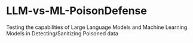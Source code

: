 # LLM-vs-ML-PoisonDefense
Testing the capabilities of Large Language Models and Machine Learning Models in Detecting/Sanitizing Poisoned data
